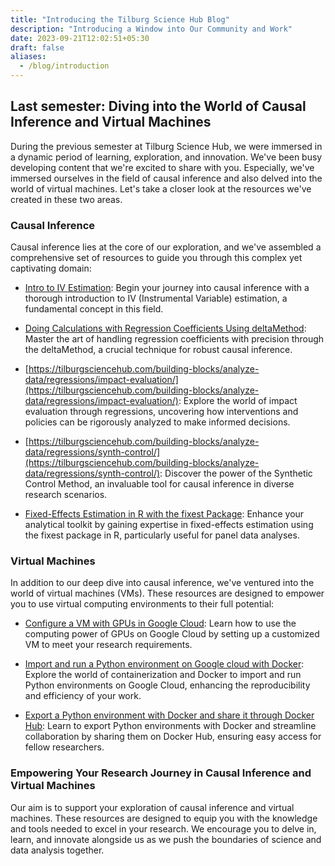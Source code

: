 ```yaml
---
title: "Introducing the Tilburg Science Hub Blog"
description: "Introducing a Window into Our Community and Work"
date: 2023-09-21T12:02:51+05:30
draft: false
aliases:
  - /blog/introduction
---
```

## **Last semester: Diving into the World of Causal Inference and Virtual Machines** ##

During the previous semester at Tilburg Science Hub, we were immersed in a dynamic period of learning, exploration, and innovation. We've been busy developing content that we're excited to share with you. Especially, we've immersed ourselves in the field of causal inference and also delved into the world of virtual machines. Let's take a closer look at the resources we've created in these two areas.

### **Causal Inference**

Causal inference lies at the core of our exploration, and we've assembled a comprehensive set of resources to guide you through this complex yet captivating domain:

- [Intro to IV Estimation](https://tilburgsciencehub.com/building-blocks/analyze-data/regressions/iv/): Begin your journey into causal inference with a thorough introduction to IV (Instrumental Variable) estimation, a fundamental concept in this field.

- [Doing Calculations with Regression Coefficients Using deltaMethod](https://tilburgsciencehub.com/building-blocks/analyze-data/regressions/deltamethod/): Master the art of handling regression coefficients with precision through the deltaMethod, a crucial technique for robust causal inference.

- [https://tilburgsciencehub.com/building-blocks/analyze-data/regressions/impact-evaluation/](https://tilburgsciencehub.com/building-blocks/analyze-data/regressions/impact-evaluation/): Explore the world of impact evaluation through regressions, uncovering how interventions and policies can be rigorously analyzed to make informed decisions.

- [https://tilburgsciencehub.com/building-blocks/analyze-data/regressions/synth-control/](https://tilburgsciencehub.com/building-blocks/analyze-data/regressions/synth-control/): Discover the power of the Synthetic Control Method, an invaluable tool for causal inference in diverse research scenarios.

- [Fixed-Effects Estimation in R with the fixest Package](https://tilburgsciencehub.com/building-blocks/analyze-data/regressions/fixest/): Enhance your analytical toolkit by gaining expertise in fixed-effects estimation using the fixest package in R, particularly useful for panel data analyses.


### **Virtual Machines**

In addition to our deep dive into causal inference, we've ventured into the world of virtual machines (VMs). These resources are designed to empower you to use virtual computing environments to their full potential:

- [Configure a VM with GPUs in Google Cloud](https://tilburgsciencehub.com/building-blocks/automate-and-execute-your-work/reproducible-work/config-vm-gcp/): Learn how to use the computing power of GPUs on Google Cloud by setting up a customized VM to meet your research requirements.

- [Import and run a Python environment on Google cloud with Docker](https://tilburgsciencehub.com/building-blocks/automate-and-execute-your-work/reproducible-work/google_cloud_docker/): Explore the world of containerization and Docker to import and run Python environments on Google Cloud, enhancing the reproducibility and efficiency of your work.

- [Export a Python environment with Docker and share it through Docker Hub](https://tilburgsciencehub.com/building-blocks/automate-and-execute-your-work/reproducible-work/dockerhub/): Learn to export Python environments with Docker and streamline collaboration by sharing them on Docker Hub, ensuring easy access for fellow researchers.


### **Empowering Your Research Journey in Causal Inference and Virtual Machines**
Our aim is to support your exploration of causal inference and virtual machines. These resources are designed to equip you with the knowledge and tools needed to excel in your research. We encourage you to delve in, learn, and innovate alongside us as we push the boundaries of science and data analysis together.